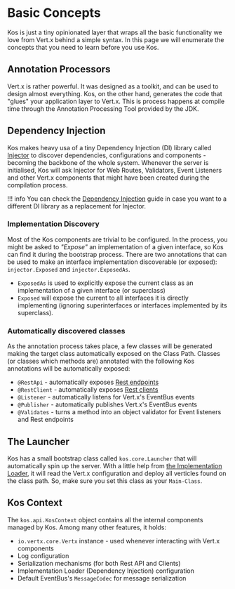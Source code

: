 # Basic Concepts
Kos is just a tiny opinionated layer that wraps all the basic functionality we love from
Vert.x behind a simple syntax. In this page we will enumerate the concepts that you need
to learn before you use Kos.

## Annotation Processors
Vert.x is rather powerful. It was designed as a toolkit, and can be used to design almost everything. Kos,
on the other hand, generates the code that "glues" your application layer to Vert.x. This is process happens
at compile time through the Annotation Processing Tool provided by the JDK.

## Dependency Injection
Kos makes heavy usa of a tiny Dependency Injection (DI) library called [Injector](https://skullabs.github.com/injector)
to discover dependencies, configurations and components - becoming the backbone of the whole system.
Whenever the server is initialised, Kos will ask Injector for Web Routes, Validators, Event Listeners and other
Vert.x components that might have been created during the compilation process.

!!! info
    You can check the [Dependency Injection](../../architecture/implementation-loaders/) guide in case you want to
    a different DI library as a replacement for Injector.

### Implementation Discovery
Most of the Kos components are trivial to be configured. In the process, you might be asked to _"Expose"_ an implementation
of a given interface, so Kos can find it during the bootstrap process. There are two annotations that can be used
to make an interface implementation discoverable (or exposed): `injector.Exposed` and `injector.ExposedAs`.

- `ExposedAs` is used to explicitly expose the current class as an implementation of a given interface (or superclass)
- `Exposed` will expose the current to all interfaces it is directly implementing (ignoring superinterfaces or 
  interfaces implemented by its superclass).

### Automatically discovered classes
As the annotation process takes place, a few classes will be generated making the target class automatically
exposed on the Class Path. Classes (or classes which methods are) annotated with the following Kos annotations
will be automatically exposed:

- `@RestApi` - automatically exposes [Rest endpoints](../rest-apis/)
- `@RestClient` - automatically exposes [Rest clients](../rest-clients/)
- `@Listener` - automatically listens for Vert.x's EventBus events
- `@Publisher` - automatically publishes Vert.x's EventBus events
- `@Validates` - turns a method into an object validator for Event listeners and Rest endpoints

## The Launcher
Kos has a small bootstrap class called `kos.core.Launcher` that will automatically spin up the server. With a little
help from [the Implementation Loader](../../architecture/implementation-loaders/), it will read the Vert.x configuration and deploy all verticles found on the class path. So, make
sure you set this class as your `Main-Class`.

## Kos Context
The `kos.api.KosContext` object contains all the internal components managed by Kos. Among many other features, it holds:

- `io.vertx.core.Vertx` instance - used whenever interacting with Vert.x components
- Log configuration
- Serialization mechanisms (for both Rest API and Clients)
- Implementation Loader (Dependency Injection) configuration
- Default EventBus's `MessageCodec` for message serialization
